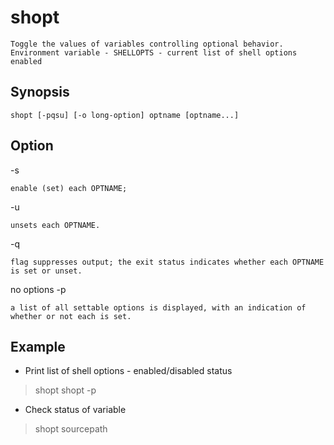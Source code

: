 # shopt

    Toggle the values of variables controlling optional behavior.
    Environment variable - SHELLOPTS - current list of shell options enabled

## Synopsis

`shopt [-pqsu] [-o long-option] optname [optname...]`

## Option

-s

    enable (set) each OPTNAME;
-u

    unsets each OPTNAME.
-q

    flag suppresses output; the exit status indicates whether each OPTNAME is set or unset.

no options
-p

    a list of all settable options is displayed, with an indication of whether or not each is set.

## Example

* Print list of shell options - enabled/disabled status

> shopt
> shopt -p

* Check status of variable

> shopt sourcepath
